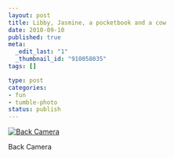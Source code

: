 ```yaml
--- 
layout: post
title: Libby, Jasmine, a pocketbook and a cow
date: 2010-09-10
published: true
meta: 
  _edit_last: "1"
  _thumbnail_id: "910058035"
tags: []

type: post
categories: 
- fun
- tumble-photo
status: publish
---
```

<div class="wp-caption alignleft" style="width: 300px">

[![Back Camera](http://liblab.net/andyeick/files/2010/09/photo-300x224.jpg) ](http://liblab.net/andyeick/blog/2010/09/10/libby-jasmine-a-pocketbook-and-a-cow/back-camera-11/)

Back Camera

</div>
